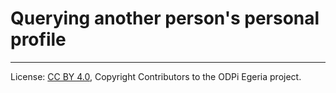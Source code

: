 <!-- SPDX-License-Identifier: CC-BY-4.0 -->
<!-- Copyright Contributors to the ODPi Egeria project. -->

# Querying another person's personal profile




----
License: [CC BY 4.0](https://creativecommons.org/licenses/by/4.0/),
Copyright Contributors to the ODPi Egeria project.